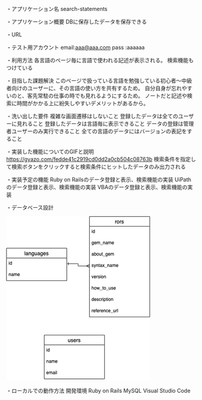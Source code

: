 ・アプリケーション名
search-statements

・アプリケーション概要
DBに保存したデータを保存できる

・URL

・テスト用アカウント
email:aaa@aaa.com
pass :aaaaaa

・利用方法
各言語のページ毎に言語で使われる記述が表示される。
検索機能もつけている

・目指した課題解決
このページで扱っている言語を勉強している初心者〜中級者向けのユーザーに、その言語の使い方を共有するため。
自分自身が忘れやすいのと、客先常駐の仕事の時でも見れるようにするため。
ノートだと記述や検索に時間がかかる上に紛失しやすいデメリットがあるから。

・洗い出した要件
複雑な画面遷移はしないこと
登録したデータは全てのユーザーに見れること
登録したデータは言語毎に表示できること
データの登録は管理者ユーザーのみ実行できること
全ての言語のデータにはバージョンの表記をすること

・実装した機能についてのGIFと説明
https://gyazo.com/fedde41c2919cd0dd2a0cb504c08763b
検索条件を指定して検索ボタンをクリックすると検索条件にヒットしたデータのみ出力される

・実装予定の機能
Ruby on Railsのデータ登録と表示、検索機能の実装
UiPathのデータ登録と表示、検索機能の実装
VBAのデータ登録と表示、検索機能の実装

・データベース設計

![](2020-12-10-22-45-05.png)

・ローカルでの動作方法
開発環境
Ruby on Rails
MySQL
Visual Studio Code
